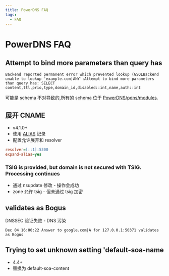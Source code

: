 ```yaml
---
title: PowerDNS FAQ
tags:
  - FAQ
---
```


# PowerDNS FAQ

## Attempt to bind more parameters than query has

```
Backend reported permanent error which prevented lookup (GSQLBackend unable to lookup 'example.com|ANY':Attempt to bind more parameters than query has: SELECT content,ttl,prio,type,domain_id,disabled::int,name,auth::int
```

可能是 schema 不对导致的,所有的 schema 位于 [PowerDNS/pdns/modules](https://github.com/PowerDNS/pdns/tree/master/modules).

## 展开 CNAME

- v4.1.0+
- 使用 [ALIAS](https://doc.powerdns.com/authoritative/guides/alias.html) 记录
- 配置允许展开和 resolver

```ini
resolver=[::1]:5300
expand-alias=yes
```

### TSIG is provided, but domain is not secured with TSIG. Processing continues

- 通过 nsupdate 修改 - 操作会成功
- zone 允许 tsig - 但未通过 tsig 加密

## validates as Bogus

DNSSEC 验证失败 - DNS 污染

```
Dec 04 16:00:22 Answer to google.com|A for 127.0.0.1:50371 validates as Bogus
```

## Trying to set unknown setting 'default-soa-name

- 4.4+
- 替换为 default-soa-content
